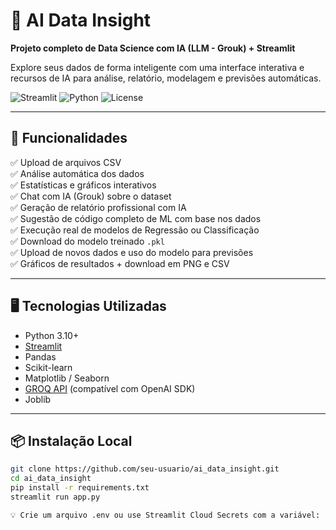 # 🧠 AI Data Insight

**Projeto completo de Data Science com IA (LLM - Grouk) + Streamlit**

Explore seus dados de forma inteligente com uma interface interativa e recursos de IA para análise, relatório, modelagem e previsões automáticas.

![Streamlit](https://img.shields.io/badge/Streamlit-Online-success?logo=streamlit)
![Python](https://img.shields.io/badge/Made%20with-Python-blue?logo=python)
![License](https://img.shields.io/badge/license-MIT-lightgrey)

---

## 🚀 Funcionalidades

✅ Upload de arquivos CSV  
✅ Análise automática dos dados  
✅ Estatísticas e gráficos interativos  
✅ Chat com IA (Grouk) sobre o dataset  
✅ Geração de relatório profissional com IA  
✅ Sugestão de código completo de ML com base nos dados  
✅ Execução real de modelos de Regressão ou Classificação  
✅ Download do modelo treinado `.pkl`  
✅ Upload de novos dados e uso do modelo para previsões  
✅ Gráficos de resultados + download em PNG e CSV

---

## 🖥️ Tecnologias Utilizadas

- Python 3.10+
- [Streamlit](https://streamlit.io)
- Pandas
- Scikit-learn
- Matplotlib / Seaborn
- [GROQ API](https://console.groq.com) (compatível com OpenAI SDK)
- Joblib

---

## 📦 Instalação Local

```bash
git clone https://github.com/seu-usuario/ai_data_insight.git
cd ai_data_insight
pip install -r requirements.txt
streamlit run app.py

💡 Crie um arquivo .env ou use Streamlit Cloud Secrets com a variável:

